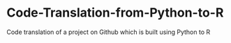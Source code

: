 # Code-Translation-from-Python-to-R
Code translation of a project on Github which is built using Python to R
